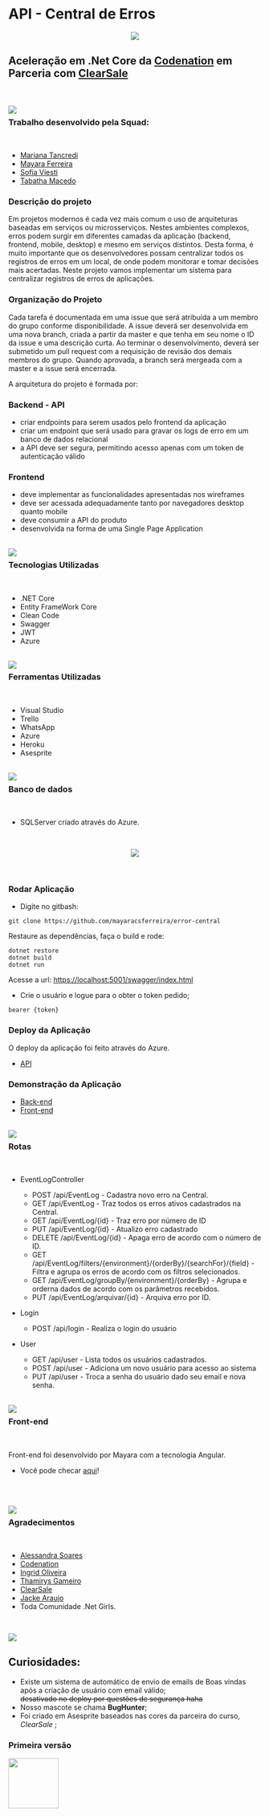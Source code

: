  # API - Central de Erros
<p align="center"><img src="https://i.imgur.com/BmoshZc.gif"><p>

## Aceleração em .Net Core da [Codenation](https://codenation.dev/) em Parceria com [ClearSale](https://br.clear.sale/)


<br><br>
<img src="https://i.imgur.com/1tyiTCv.png" align="left"><h3>Trabalho desenvolvido pela Squad: </h3>
<br>
  
* [Mariana Tancredi](https://github.com/matancredi)
* [Mayara Ferreira](https://github.com/mayaracsferreira)
* [Sofia Viesti](https://www.linkedin.com/in/sofia-viesti-2213591a9/)
* [Tabatha Macedo](https://github.com/tabskey)

### Descrição do projeto
Em projetos modernos é cada vez mais comum o uso de arquiteturas baseadas em serviços ou microsserviços. Nestes ambientes complexos, erros podem surgir em diferentes camadas da aplicação (backend, frontend, mobile, desktop) e mesmo em serviços distintos. Desta forma, é muito importante que os desenvolvedores possam centralizar todos os registros de erros em um local, de onde podem monitorar e tomar decisões mais acertadas. Neste projeto vamos implementar um sistema para centralizar registros de erros de aplicações.

### Organização do Projeto
Cada tarefa é documentada em uma issue que será atribuída a um membro do grupo conforme disponibilidade. A issue deverá ser desenvolvida em uma nova branch, criada a partir da master e que tenha em seu nome o ID da issue e uma descrição curta. Ao terminar o desenvolvimento, deverá ser submetido um pull request com a requisição de revisão dos demais membros do grupo. Quando aprovada, a branch será mergeada com a master e a issue será encerrada.

A arquitetura do projeto é formada por:

### Backend - API

* criar endpoints para serem usados pelo frontend da aplicação
* criar um endpoint que será usado para gravar os logs de erro em um banco de dados relacional
* a API deve ser segura, permitindo acesso apenas com um token de autenticação válido

### Frontend

* deve implementar as funcionalidades apresentadas nos wireframes
* deve ser acessada adequadamente tanto por navegadores desktop quanto mobile
* deve consumir a API do produto
* desenvolvida na forma de uma Single Page Application

<br>
<img src="https://i.imgur.com/zxUU9TV.png" align="left"><h3> Tecnologias Utilizadas</h3>
<br>

* .NET Core
* Entity FrameWork Core
* Clean Code
* Swagger
* JWT
* Azure

<br>
<img src="https://i.imgur.com/Y3FAv0G.png" align="left"><h3> Ferramentas Utilizadas</h3>
<br>

* Visual Studio
* Trello
* WhatsApp
* Azure
* Heroku
* Asesprite

<br>
<img src="https://i.imgur.com/1tyiTCv.png" align="left"><h3>Banco de dados</h3>
<br> 

* SQLServer criado através do Azure.
<br>
<p align="center"><img src="https://i.imgur.com/Q0Lbafe.gif"><p>
<br>
  
### Rodar Aplicação

* Digite no gitbash:
```
git clone https://github.com/mayaracsferreira/error-central

```
Restaure as dependências, faça o build e rode:
```
dotnet restore
dotnet build
dotnet run

```

Acesse a url: [https://localhost:5001/swagger/index.html](https://localhost:5001/swagger/index.html)
* Crie o usuário e logue para o obter o token pedido;
```
bearer {token}
```

### Deploy da Aplicação

O deploy da aplicação foi feito através do Azure.

* [API](https://errorcentral.azurewebsites.net/swagger/index.html)

### Demonstração da Aplicação

* [Back-end](https://www.youtube.com/watch?v=YM-jQsjoo_I)
* [Front-end](https://www.youtube.com/watch?v=CsaxbobwwpY)

<br>
<img src="https://i.imgur.com/1tyiTCv.png" align="left"><h3>Rotas </h3>
<br>


*  EventLogController
    - POST /api/EventLog - Cadastra novo erro na Central.
    - GET /api/EventLog - Traz todos os erros ativos cadastrados na Central.
    - GET /api/EventLog/{id} - Traz erro por número de ID
    - PUT /api/EventLog/{id} - Atualizo erro cadastrado
    - DELETE /api/EventLog/{id} - Apaga erro de acordo com o número de ID.
    - GET /api/EventLog/filters/{environment}/{orderBy}/{searchFor}/{field} - Filtra e agrupa os erros de acordo com os filtros selecionados.
    - GET /api/EventLog/groupBy/{environment}/{orderBy} - Agrupa e orderna dados de acordo com os parâmetros recebidos.
    - PUT /api/EventLog/arquivar/{id} - Arquiva erro por ID.
 
* Login
  - POST /api/login - Realiza o login do usuário
* User
  - GET /api/user - Lista todos os usuários cadastrados.
  - POST /api/user - Adiciona um novo usuário para acesso ao sistema
  - PUT /api/user - Troca a senha do usuário dado seu email e nova senha.

<br>
<img src="https://i.imgur.com/1tyiTCv.png" align="left"><h3>Front-end </h3>
<br>

Front-end foi desenvolvido por Mayara com a tecnologia Angular.
* Você pode checar [aqui](https://github.com/mayaracsferreira/error-central-frontend)!<p><br>

<br>
<img src="https://i.imgur.com/0BHIBij.gif" align="left"><h3>Agradecimentos</h3>
<br>

* [Alessandra Soares](https://www.linkedin.com/in/alessandrasoaressantos/)
* [Codenation](https://www.linkedin.com/company/code-nation/)
* [Ingrid Oliveira](https://www.linkedin.com/in/ingrid-c-oliveira/)
* [Thamirys Gameiro](https://www.linkedin.com/in/thamirys-gameiro-5535a520/)
* [ClearSale](https://www.linkedin.com/company/clearsale/)
* [Jacke Araujo](https://www.linkedin.com/in/jacke-araujo-it-recruiter-18691923/)
* Toda Comunidade .Net Girls.
<br>

![](https://i.imgur.com/n4mgcv2.gif)


## Curiosidades:

* Existe um sistema de automático de envio de emails de Boas vindas após a criação de usuário com email válido;<br>
~~desativado no deploy por questões de segurança haha~~
* Nosso mascote se chama **BugHunter**;
* Foi criado em Asesprite baseados nas cores da parceira do curso, *ClearSale* ;

### Primeira versão
<img src="https://i.imgur.com/G8jUrKj.gif" height=100>

